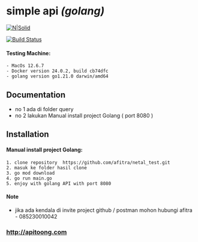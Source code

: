 
# simple api  _(golang)_

[![N|Solid](https://cldup.com/dTxpPi9lDf.thumb.png)](https://nodesource.com/products/nsolid)

[![Build Status](https://travis-ci.org/joemccann/dillinger.svg?branch=master)](https://travis-ci.org/joemccann/dillinger)

#### Testing Machine:

    - MacOs 12.6.7
    - Docker version 24.0.2, build cb74dfc
    - golang version go1.21.0 darwin/amd64


## Documentation
- no 1 ada di folder query
- no 2 lakukan Manual install project Golang ( port 8080 )


## Installation

#### Manual install project Golang:

    1. clone repository  https://github.com/afitra/netal_test.git
    2. masuk ke folder hasil clone
    3. go mod download
    4. go run main.go
    5. enjoy with golang API with port 8080







#### Note

- jika ada kendala di invite project github / postman mohon hubungi afitra - 085230010042

### http://apitoong.com
